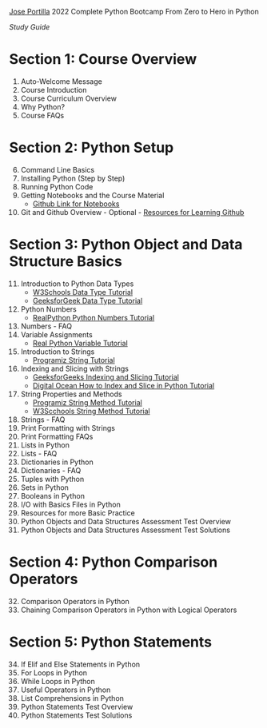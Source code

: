 [Jose Portilla](https://www.udemy.com/user/joseportilla/) 2022 Complete Python Bootcamp From Zero to Hero in Python

*Study Guide*

# Section 1: Course Overview
1. Auto-Welcome Message
2. Course Introduction
3. Course Curriculum Overview
4. Why Python?
5. Course FAQs

# Section 2: Python Setup
6. Command Line Basics
7. Installing Python (Step by Step)
8. Running Python Code
9. Getting Notebooks and the Course Material 
    - [Github Link for Notebooks](https://github.com/Pierian-Data/Complete-Python-3-Bootcamp)
10.  Git and Github Overview - Optional
    - [Resources for Learning Github](https://docs.github.com/en/get-started/quickstart/git-and-github-learning-resources)

# Section 3: Python Object and Data Structure Basics
11. Introduction to Python Data Types
    - [W3Schools Data Type Tutorial](https://www.w3schools.com/python/python_datatypes.asp)
    -  [GeeksforGeek Data Type Tutorial](https://www.geeksforgeeks.org/python-data-types/)
12. Python Numbers
    - [RealPython Python Numbers Tutorial](https://realpython.com/python-numbers/#:~:text=Python%20has%20three%20built%2Din,numbers%20in%20a%20later%20section.)
13. Numbers - FAQ
14. Variable Assignments 
    - [Real Python Variable Tutorial](https://realpython.com/python-variables/)
16. Introduction to Strings 
    - [Programiz String Tutorial](https://www.programiz.com/python-programming/string)
18. Indexing and Slicing with Strings 
    - [GeeksforGeeks Indexing and Slicing Tutorial](https://www.geeksforgeeks.org/how-to-index-and-slice-strings-in-python/)
    - [Digital Ocean How to Index and Slice in Python Tutorial](https://www.digitalocean.com/community/tutorials/how-to-index-and-slice-strings-in-python-3)
20. String Properties and Methods
    - [Programiz String Method Tutorial](https://www.programiz.com/python-programming/methods/string)
    - [W3Scchools String Method Tutorial](https://www.w3schools.com/python/python_ref_string.asp)
22. Strings - FAQ
23. Print Formatting with Strings
24. Print Formatting FAQs
25. Lists in Python
26. Lists - FAQ
27. Dictionaries in Python
28. Dictionaries - FAQ
29. Tuples with Python
30. Sets in Python
31. Booleans in Python
32. I/O with Basics Files in Python
33. Resources for more Basic Practice
34. Python Objects and Data Structures Assessment Test Overview
35. Python Objects and Data Structures Assessment Test Solutions

# Section 4: Python Comparison Operators
32. Comparison Operators in Python
33. Chaining Comparison Operators in Python with Logical Operators

# Section 5: Python Statements
34. If Elif and Else Statements in Python
35. For Loops in Python
36. While Loops in Python
37. Useful Operators in Python
38. List Comprehensions in Python
39. Python Statements Test Overview
40. Python Statements Test Solutions


